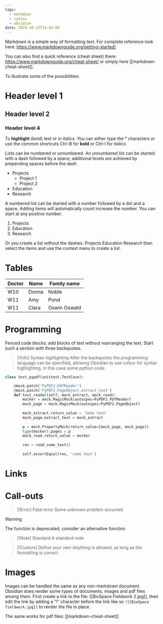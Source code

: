 ```yaml
---
tags:
  - markdown
  - syntax
  - obsidian
date: 2024-10-15T14:44:00
---
```

Markdown is a simple way of formatting text. For complete reference look here: https://www.markdownguide.org/getting-started/

You can also find a quick reference (cheat sheet) there: https://www.markdownguide.org/cheat-sheet/ or simply here [[markdown-cheat-sheet]].

To illustrate some of the possibilities:
# Header level 1
## Header level 2
### Header level 4

To **highlight** (bold) text or in *italics*. You can either type the * characters or use the common shortcuts Ctrl-B for **bold** or Ctrl-I for *italics*.

Lists can be numbered or unnumbered. An unnumbered list can be started with a dash followed by a space; additional levels are achieved by prepending spaces before the dash
- Projects
   - Project 1
   - Project 2
- Education
- Research

A numbered list can be started with a number followed by a dot and a space. Adding items will automatically count increase the number. You can start at any positive number.
1. Projects
2. Education
3. Research

Or you create a list without the dashes:
Projects
Education
Research
then select the items and use the context menu to create a list.

# Tables

| Doctor | Name  | Family name  |
| ------ | ----- | ------------ |
| W10    | Donna | Noble        |
| W11    | Amy   | Pond         |
| W11    | Clara | Oswin Oswald |

# Programming
Fenced code blocks: add blocks of text without rearranging the text. Start such a section with three backquotes. 

> [!Info] Syntax highlighting
> After the backquotes the programming language can be specified, allowing Obsidian to use colour for syntax highlighting, in this case some python code.


```python
class test_pypdf(unittest.TestCase):

    @mock.patch('PyPDF2.PdfReader')
    @mock.patch('PyPDF2.PageObject.extract_text')
    def test_reader(self, mock_extract, mock_read):
        mocker = mock.MagicMock(autospec=PyPDF2.PdfReader)
        mock_page = mock.MagicMock(autospec=PyPDF2.PageObject)
        
        mock_extract.return_value = 'Some text'
        mock_page.extract_text = mock_extract
        
        p = mock.PropertyMock(return_value=[mock_page, mock_page])
        type(mocker).pages = p
        mock_read.return_value = mocker
        
        res = read_some_text()
        
        self.assertEqual(res, 'some text')
```

# Links

# Call-outs

> [!Error] Fatal error
> Some unknown problem occurred

>[!Warning] 
>The function is deprecated, consider an alternative function

>[!Note] Standard
>A standard note

>[!Custom] Define your own
>Anything is allowed, as long as the formatting is correct

# Images
Images can be handled the same as any non-markdown document. Obsidian does render some types of documents, images and pdf files among them. First create a link to the file: [[BioSpace Fieldwork 2.jpg]], then edit the link by adding a "!" character before the link like so
`![[BioSpace fieldwork.jpg]]` to render the file in place.

The same works for pdf files:
[[markdown-cheat-sheet]]
